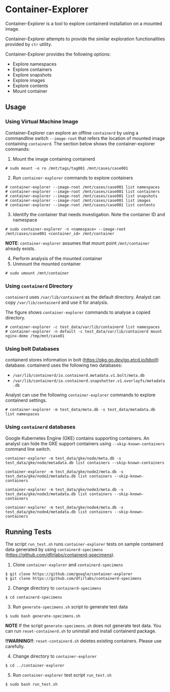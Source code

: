 # Container-Explorer

Container-Explorer is a tool to explore containerd installation on a mounted image.

Container-Explorer attempts to provide the similar exploration functionalities provided by `ctr` utility.

Container-Explorer provides the following options:

- Explore namespaces
- Explore containers
- Explore snapshots 
- Explore images
- Explore contents
- Mount container

## Usage

### Using Virtual Machine Image

Container-Explorer can explore an offline `containerd` by using a commandline switch `--image-root` that
refers the location of mounted image containing `containerd`. The section below shows the container-explorer
commands:

1. Mount the image containing containerd

```
# sudo mount -o ro /mnt/tags/tag001 /mnt/cases/case001
```

2. Run `container-explorer` commands to explore containers

```
# container-explorer --image-root /mnt/cases/case001 list namespaces
# container-explorer --image-root /mnt/cases/case001 list containers
# container-explorer --image-root /mnt/cases/case001 list snapshots
# container-explorer --image-root /mnt/cases/case001 list images
# container-explorer --image-root /mnt/cases/case001 list contents
```

3. Identify the container that needs investigation. Note the container ID and namespace

```
# sudo container-explorer -n <namespace> --image-root /mnt/cases/case001 <container_id> /mnt/container
```

**NOTE**: `container-explorer` assumes that mount point `/mnt/container` already exists.

4. Perform analysis of the mounted container
5. Unmount the mounted container

```
# sudo umount /mnt/container
```

### Using `containerd` Directory

`containerd` uses `/var/lib/containerd` as the default directory. Analyst can copy 
`/var/lib/containerd` and use it for analysis.

The figure shows `container-explorer` commands to analyse a copied directory.

```
# container-explorer -c test_data/var/lib/containerd list namespaces
# container-explorer -n default -c test_data/var/lib/containerd mount nginx-demo /tmp/mnt/case01
```

### Using bolt Databases

containerd stores information in bolt (https://pkg.go.dev/go.etcd.io/bbolt) database.
containerd uses the following two databases:

- `/var/lib/containerd/io.containerd.metadata.v1.bolt/meta.db`
- `/var/lib/containerd/io.containerd.snapshotter.v1.overlayfs/metadata.db`

Analyst can use the following `container-explorer` commands to explore containerd settings.

```
# container-explorer -m test_data/meta.db -s test_data/metadata.db list namespaces
```

### Using `containerd` databases

Google Kubernetes Engine (GKE) contains supporting containers. An analyst can hide the GKE support containers
using `--skip-known-containers` command line switch.

```
container-explorer -m test_data/gke/node/meta.db -s test_data/gke/node/metadata.db list containers --skip-known-containers

container-explorer -m test_data/gke/node2/meta.db -s test_data/gke/node2/metadata.db list containers --skip-known-containers

container-explorer -m test_data/gke/node3/meta.db -s test_data/gke/node3/metadata.db list containers --skip-known-containers

container-explorer -m test_data/gke/node4/meta.db -s test_data/gke/node4/metadata.db list containers --skip-known-containers
```

## Running Tests

The script `run_test.sh` runs `container-explorer` tests on sample containerd data generated by using `containerd-specimens` (https://github.com/dfirlabs/containerd-specimens).

1. Clone `container-explorer` and `containerd-specimens`

```
$ git clone https://github.com/google/container-explorer
$ git clone https://github.com/dfirlabs/containerd-specimens
```

2. Change directory to `containerd-specimens`

```
$ cd containerd-specimens
```

3. Run `generate-specimens.sh` script to generate test data

```
$ sudo bash generate-specimens.sh
```

**NOTE** If the script `generate-specimens.sh` does not generate test data.
You can run `reset-containerd.sh` to uninstall and install containerd package.

**!!WARNING!!**: `reset-containerd.sh` deletes existing containers. Please use carefully.

4. Change directory to `container-explorer`

```
$ cd ../container-explorer
```

5. Run `container-explorer` test script `run_test.sh`

```
$ sudo bash run_test.sh
```
